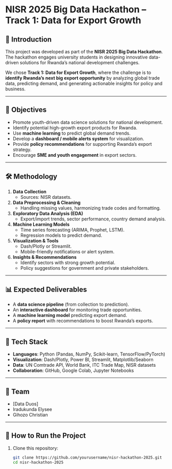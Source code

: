 # NISR 2025 Big Data Hackathon – Track 1: Data for Export Growth  

## 📌 Introduction  
This project was developed as part of the **NISR 2025 Big Data Hackathon**. The hackathon engages university students in designing innovative data-driven solutions for Rwanda’s national development challenges.  

We chose **Track 1: Data for Export Growth**, where the challenge is to **identify Rwanda’s next big export opportunity** by analyzing global trade data, predicting demand, and generating actionable insights for policy and business.  

---

## 🎯 Objectives  
- Promote youth-driven data science solutions for national development.  
- Identify potential high-growth export products for Rwanda.  
- Use **machine learning** to predict global demand trends.  
- Develop a **dashboard / mobile alerts system** for visualization.  
- Provide **policy recommendations** for supporting Rwanda’s export strategy.  
- Encourage **SME and youth engagement** in export sectors.  

---

## 🛠️ Methodology  
1. **Data Collection**  
   - Sources:  NISR datasets.  
2. **Data Preprocessing & Cleaning**  
   - Handling missing values, harmonizing trade codes and formatting.  
3. **Exploratory Data Analysis (EDA)**  
   - Export/import trends, sector performance, country demand analysis.  
4. **Machine Learning Models**  
   - Time series forecasting (ARIMA, Prophet, LSTM).  
   - Regression models to predict demand.  
5. **Visualization & Tools**  
   - Dash/Plotly or Streamlit.  
   - Mobile-friendly notifications or alert system.  
6. **Insights & Recommendations**  
   - Identify sectors with strong growth potential.  
   - Policy suggestions for government and private stakeholders.  

---

## 📊 Expected Deliverables  
- A **data science pipeline** (from collection to prediction).  
- An **interactive dashboard** for monitoring trade opportunities.  
- A **machine learning model** predicting export demand.  
- A **policy report** with recommendations to boost Rwanda’s exports.  

---

## 🚀 Tech Stack  
- **Languages**: Python (Pandas, NumPy, Scikit-learn, TensorFlow/PyTorch)  
- **Visualization**: Dash/Plotly, Power BI, Streamlit, Matplotlib/Seaborn  
- **Data**: UN Comtrade API, World Bank, ITC Trade Map, NISR datasets  
- **Collaboration**: GitHub, Google Colab, Jupyter Notebooks  

---

## 👥 Team  
- [Data Duos]  
- Iradukunda Elysee
- Gihozo Christian 

---

## 📌 How to Run the Project  
1. Clone this repository:  
   ```bash
   git clone https://github.com/yourusername/nisr-hackathon-2025.git
   cd nisr-hackathon-2025
